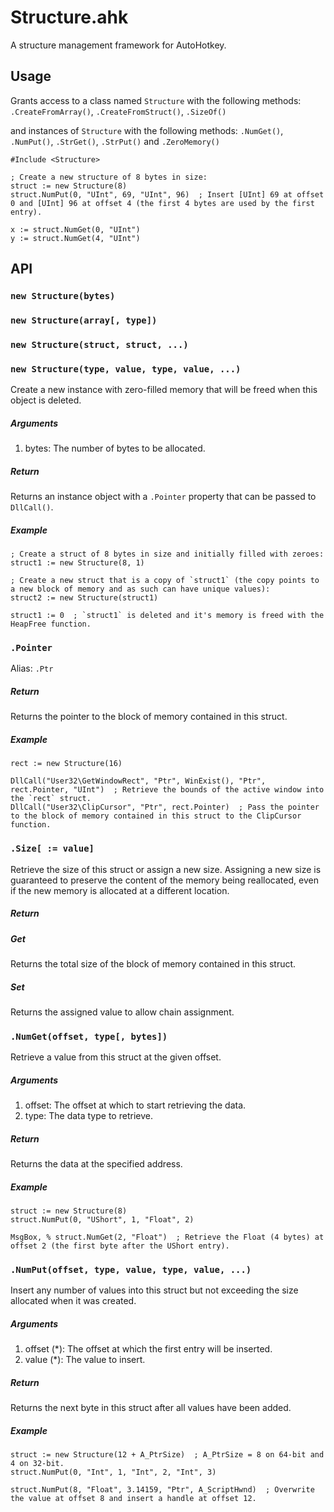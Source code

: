 Structure.ahk
===========

A structure management framework for AutoHotkey.

## Usage

Grants access to a class named `Structure` with the following methods: `.CreateFromArray()`, `.CreateFromStruct()`, `.SizeOf()`

and instances of `Structure` with the following methods: `.NumGet()`, `.NumPut()`, `.StrGet()`, `.StrPut()` and `.ZeroMemory()`

```autohotkey
#Include <Structure>

; Create a new structure of 8 bytes in size:
struct := new Structure(8)
struct.NumPut(0, "UInt", 69, "UInt", 96)  ; Insert [UInt] 69 at offset 0 and [UInt] 96 at offset 4 (the first 4 bytes are used by the first entry).

x := struct.NumGet(0, "UInt")
y := struct.NumGet(4, "UInt")
```

## API

### `new Structure(bytes)`
### `new Structure(array[, type])`
### `new Structure(struct, struct, ...)`
### `new Structure(type, value, type, value, ...)`

Create a new instance with zero-filled memory that will be freed when this object is deleted.

##### Arguments
1. bytes: The number of bytes to be allocated.

##### Return
Returns an instance object with a `.Pointer` property that can be passed to `DllCall()`.

##### Example
```autohotkey
; Create a struct of 8 bytes in size and initially filled with zeroes:
struct1 := new Structure(8, 1) 

; Create a new struct that is a copy of `struct1` (the copy points to a new block of memory and as such can have unique values):
struct2 := new Structure(struct1)

struct1 := 0  ; `struct1` is deleted and it's memory is freed with the HeapFree function.
```

### `.Pointer`
Alias: `.Ptr`

##### Return
Returns the pointer to the block of memory contained in this struct.

##### Example
```autohotkey
rect := new Structure(16)

DllCall("User32\GetWindowRect", "Ptr", WinExist(), "Ptr", rect.Pointer, "UInt")  ; Retrieve the bounds of the active window into the `rect` struct.
DllCall("User32\ClipCursor", "Ptr", rect.Pointer)  ; Pass the pointer to the block of memory contained in this struct to the ClipCursor function.
```

### `.Size[ := value]`

Retrieve the size of this struct or assign a new size. Assigning a new size is guaranteed to preserve the content of the memory being reallocated, even if the new memory is allocated at a different location.

##### Return

##### Get

Returns the total size of the block of memory contained in this struct.

##### Set

Returns the assigned value to allow chain assignment.

### `.NumGet(offset, type[, bytes])`

Retrieve a value from this struct at the given offset.

##### Arguments
1. offset: The offset at which to start retrieving the data.
2. type: The data type to retrieve.

##### Return
Returns the data at the specified address.

##### Example
```autohotkey
struct := new Structure(8)
struct.NumPut(0, "UShort", 1, "Float", 2)

MsgBox, % struct.NumGet(2, "Float")  ; Retrieve the Float (4 bytes) at offset 2 (the first byte after the UShort entry).
```

### `.NumPut(offset, type, value, type, value, ...)`

Insert any number of values into this struct but not exceeding the size allocated when it was created.

##### Arguments
1. offset (*): The offset at which the first entry will be inserted.
2. value (*): The value to insert.

##### Return
Returns the next byte in this struct after all values have been added.

##### Example
```autohotkey
struct := new Structure(12 + A_PtrSize)  ; A_PtrSize = 8 on 64-bit and 4 on 32-bit.
struct.NumPut(0, "Int", 1, "Int", 2, "Int", 3)

struct.NumPut(8, "Float", 3.14159, "Ptr", A_ScriptHwnd)  ; Overwrite the value at offset 8 and insert a handle at offset 12.
```
